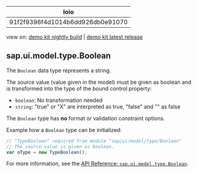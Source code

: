 <!-- loio91f2f9396f4d1014b6dd926db0e91070 -->

| loio |
| -----|
| 91f2f9396f4d1014b6dd926db0e91070 |

<div id="loio">

view on: [demo kit nightly build](https://sdk.openui5.org/nightly/#/topic/91f2f9396f4d1014b6dd926db0e91070) | [demo kit latest release](https://sdk.openui5.org/topic/91f2f9396f4d1014b6dd926db0e91070)</div>

## sap.ui.model.type.Boolean

The `Boolean` data type represents a string.

The source value \(value given in the model\) must be given as boolean and is transformed into the type of the bound control property:

-    `boolean`: No transformation needed
-    `string`: "true" or "X" are interpreted as true, "false" and "" as false

The `Boolean` type has **no** format or validation constraint options.

Example how a `Boolean` type can be initialized:

```js
// "TypeBoolean" required from module "sap/ui/model/type/Boolean"
// The source value is given as boolean.
var oType = new TypeBoolean();
```

For more information, see the [API Reference: `sap.ui.model.type.Boolean`](https://sdk.openui5.org/api/sap.ui.model.type.Boolean).

